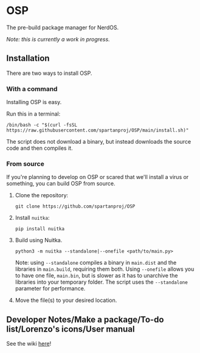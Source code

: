 # OSP

The pre-build package manager for NerdOS.

*Note: this is currently a work in progress.*

## Installation

There are two ways to install OSP.

### With a command

Installing OSP is easy.

Run this in a terminal:

```shell
/bin/bash -c "$(curl -fsSL https://raw.githubusercontent.com/spartanproj/OSP/main/install.sh)"
```

The script does not download a binary, but instead downloads the source code and then compiles it.

### From source

If you're planning to develop on OSP or scared that we'll install a virus or something, you can build OSP from source.

1. Clone the repository:
   ```shell
   git clone https://github.com/spartanproj/OSP
   ```
2. Install `nuitka`:
   ```shell
   pip install nuitka
   ```
3. Build using Nuitka.
   ```shell
   python3 -m nuitka --standalone|--onefile <path/to/main.py>
   ```
   Note: using `--standalone` compiles a binary in `main.dist` and the libraries in `main.build`, requiring them both. Using `--onefile` allows you to have one file, `main.bin`, but is slower as it has to unarchive the libraries into your temporary folder. The script uses the `--standalone` parameter for performance.

4. Move the file(s) to your desired location.

## Developer Notes/Make a package/To-do list/Lorenzo's icons/User manual

See the wiki [here](https://github.com/spartanproj/OSP/wiki)!